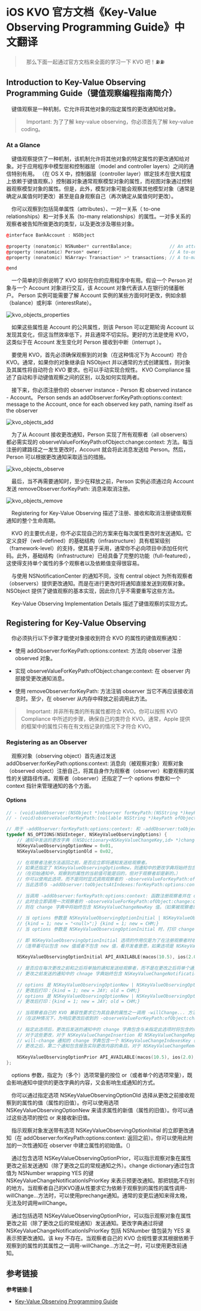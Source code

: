 # iOS KVO 官方文档《Key-Value Observing Programming Guide》中文翻译

> &emsp;那么下面一起通过官方文档来全面的学习一下 KVO 吧！⛽️⛽️ 

## Introduction to Key-Value Observing Programming Guide（键值观察编程指南简介）
&emsp;键值观察是一种机制，它允许将其他对象的指定属性的更改通知给对象。

> &emsp;Important: 为了了解 key-value observing，你必须首先了解 key-value coding。

### At a Glance
&emsp;键值观察提供了一种机制，该机制允许将其他对象的特定属性的更改通知给对象。对于应用程序中模型层和控制器层（model and controller layers）之间的通信特别有用。 （在 OS X 中，控制器层（controller layer）绑定技术在很大程度上依赖于键值观察。）控制器对象通常观察模型对象的属性，而视图对象通过控制器观察模型对象的属性。但是，此外，模型对象可能会观察其他模型对象（通常是确定从属值何时更改）甚至是自身观察自己（再次确定从属值何时更改）。

&emsp;你可以观察到包括简单属性（attributes）、一对一关系（ to-one relationships）和一对多关系（to-many relationships）的属性。一对多关系的观察者被告知所做更改的类型，以及更改涉及哪些对象。
```c++
@interface BankAccount : NSObject
 
@property (nonatomic) NSNumber* currentBalance;              // An attribute 属性
@property (nonatomic) Person* owner;                         // A to-one relation 一对一关系
@property (nonatomic) NSArray< Transaction* >* transactions; // A to-many relation 一对多关系

@end
```
&emsp;一个简单的示例说明了 KVO 如何在你的应用程序中有用。假设一个 Person 对象与一个 Account 对象进行交互，该 Account 对象代表该人在银行的储蓄帐户。 Person 实例可能需要了解 Account 实例的某些方面何时更改，例如余额（balance）或利率（interestRate）。

![kvo_objects_properties](https://p6-juejin.byteimg.com/tos-cn-i-k3u1fbpfcp/ab9e12bd0d1d49ec8ddd04cd1bc96bda~tplv-k3u1fbpfcp-watermark.image)

&emsp;如果这些属性是 Account 的公共属性，则该 Person 可以定期轮询 Account 以发现其变化，但这当然效率低下，并且通常不切实际。更好的方法是使用 KVO，这类似于在 Account 发生变化时 Person 接收到中断（interrupt ）。

&emsp;要使用 KVO，首先必须确保观察到的对象（在这种情况下为 Account）符合 KVO。通常，如果你的对象继承自 NSObject 并以通常的方式创建属性，则对象及其属性将自动符合 KVO 要求。也可以手动实现合规性。 KVO Compliance 描述了自动和手动键值观察之间的区别，以及如何实现两者。

&emsp;接下来，你必须注册你的 observer instance - Person 和 observed instance - Account。 Person sends an addObserver:forKeyPath:options:context: message to the Account, once for each observed key path, naming itself as the observer

![kvo_objects_add](https://p3-juejin.byteimg.com/tos-cn-i-k3u1fbpfcp/f1914af9c83540b7b2359d6f307a1d16~tplv-k3u1fbpfcp-watermark.image)

&emsp;为了从 Account 接收更改通知，Person 实现了所有观察者（all observers）都必需实现的 observeValueForKeyPath:ofObject:change:context: 方法。每当注册的建路径之一发生更改时，Account 就会将此消息发送给 Person。然后，Person 可以根据更改通知采取适当的措施。

![kvo_objects_observe](https://p3-juejin.byteimg.com/tos-cn-i-k3u1fbpfcp/ffbf4bbac70a4691bc83d972b64dff0b~tplv-k3u1fbpfcp-watermark.image)

&emsp;最后，当不再需要通知时，至少在释放之前，Person 实例必须通过向 Account 发送 removeObserver:forKeyPath: 消息来取消注册。

![kvo_objects_remove](https://p3-juejin.byteimg.com/tos-cn-i-k3u1fbpfcp/3cc232de99304f65bc0d9fceb1f6951a~tplv-k3u1fbpfcp-watermark.image)

&emsp;Registering for Key-Value Observing 描述了注册、接收和取消注册键值观察通知的整个生命周期。

&emsp;KVO 的主要优点是，你不必实现自己的方案来在每次属性更改时发送通知。它定义良好（well-defined）的基础结构（infrastructure）具有框架级别（framework-level）的支持，使其易于采用，通常你不必向项目中添加任何代码。此外，基础结构（infrastructure）已经具备了完整的功能（full-featured），这使得支持单个属性的多个观察者以及依赖值变得很容易。

&emsp;与使用 NSNotificationCenter 的通知不同，没有 central object 为所有观察者（observers）提供更改通知。而是在进行更改时将通知直接发送到观察对象。 NSObject 提供了键值观察的基本实现，因此你几乎不需要重写这些方法。

&emsp;Key-Value Observing Implementation Details  描述了键值观察的实现方式。
## Registering for Key-Value Observing
&emsp;你必须执行以下步骤才能使对象接收到符合 KVO 的属性的键值观察通知：

+ 使用 addObserver:forKeyPath:options:context: 方法向 observer 注册 observed 对象。

+ 实现 observeValueForKeyPath:ofObject:change:context: 在 observer 内部接受更改通知消息。

+ 使用 removeObserver:forKeyPath: 方法注销 observer 当它不再应该接收消息时。至少，在 observer 从内存中释放之前调用此方法。

> &emsp;Important: 并非所有类的所有属性都符合 KVO。你可以按照 KVO Compliance 中所述的步骤，确保自己的类符合 KVO。通常，Apple 提供的框架中的属性只有在有文档记录的情况下才符合 KVO。
### Registering as an Observer
&emsp;观察对象（observing object）首先通过发送 addObserver:forKeyPath:options:context: 消息向（被观察对象）观察对象（observed object）注册自己，将其自身作为观察者（observer）和要观察的属性的关键路径传递。观察者（observer）还指定了一个 options 参数和一个 context 指针来管理通知的各个方面。
#### Options
```c++
// - (void)addObserver:(NSObject *)observer forKeyPath:(NSString *)keyPath options:(NSKeyValueObservingOptions)options context:(nullable void *)context;
// - (void)observeValueForKeyPath:(nullable NSString *)keyPath ofObject:(nullable id)object change:(nullable NSDictionary<NSKeyValueChangeKey, id> *)change context:(nullable void *)context;

// 用于 -addObserver:forKeyPath:options:context: 和 -addObserver:toObjectsAtIndexes:forKeyPath:options:context: 函数的选项
typedef NS_OPTIONS(NSUInteger, NSKeyValueObservingOptions) {
    // 通知中发送的更改字典（(NSDictionary<NSKeyValueChangeKey,id> *)change）是否应分别包含 NSKeyValueChangeNewKey 和 NSKeyValueChangeOldKey 条目。
    NSKeyValueObservingOptionNew = 0x01,
    NSKeyValueObservingOptionOld = 0x02,
    
    // 在观察者注册方法返回之前，是否应立即将通知发送给观察者。
    // 如果还指定了 NSKeyValueObservingOptionNew，则通知中的更改字典将始终包含 NSKeyValueChangeNewKey 条目，但绝不包含 NSKeyValueChangeOldKey 条目。
    //（在初始通知中，观察到的属性的当前值可能是旧的，但对于观察者却是新的。）
    // 你可以使用此选项，而不是同时显式调用观察者的 -observeValueForKeyPath:ofObject:change:context: 方法。
    // 当此选项与 -addObserver:toObjectsAtIndexes:forKeyPath:options:context: 一起使用时，将向要添加观察者的每个索引对象发送一个通知。
    
    // 当调用 -addObserver:forKeyPath:options:context: 函数注册观察者并在 options 参数中包含 NSKeyValueObservingOptionInitial 选项时，
    // 此时会立即调用一次观察者的 -observeValueForKeyPath:ofObject:change:context: 函数，如果 options 参数是 NSKeyValueObservingOptionInitial | NSKeyValueObservingOptionNew，
    // 则在 change 字典中将始终包含 NSKeyValueChangeNewKey 值。（如果被观察者的 keyPath 对应的属性的值为 nil 则change 字典中 NSKeyValueChangeNewKey 的值为 NULL）
    
    // 当 options 参数是 NSKeyValueObservingOptionInitial | NSKeyValueObservingOptionNew 时，change 字典打印结果：（keyPath 对应属性值是 nil/有值 时）
    // {kind = 1; new = "<null>";} {kind = 1; new = CHM;}
    // 当 options 参数是 NSKeyValueObservingOptionInitial 时，打印 change 字典，仅包含 kind: {kind = 1;}
    
    // 即 NSKeyValueObservingOptionInitial 选项的作用仅是为了在注册观察者时收到一次通知。
    //（连带着可以包含 new 值或者不包含 new 值，看开发者意愿，如果选项是 NSKeyValueObservingOptionInitial | NSKeyValueObservingOptionOld 时，change 字典也只包含 kind）
    
    NSKeyValueObservingOptionInitial API_AVAILABLE(macos(10.5), ios(2.0), watchos(2.0), tvos(9.0)) = 0x04,
    
    // 是否应在每次更改之前和之后将单独的通知发送给观察者，而不是在更改之后将单个通知发送给观察者。
    // 更改之前发送的通知中的 chnage 字典始终包含 NSKeyValueChangeNotificationIsPriorKey 条目，其值为 [NSNumber numberWithBool: YES]，但从不包含 NSKeyValueChangeNewKey 条目。
    
    // options 是 NSKeyValueObservingOptionNew | NSKeyValueObservingOptionOld | NSKeyValueObservingOptionPrior 时，更改前打印：{kind = 1; notificationIsPrior = 1; old = CHM;}
    // 更改后打印：{kind = 1; new = JAY; old = CHM;}
    // options 是 NSKeyValueObservingOptionNew | NSKeyValueObservingOptionOld 时，只收到一个更改后的打印，和上面的同时使用三个选项时是相同的，
    // 更改后打印：{kind = 1; new = JAY; old = CHM;}
    
    // 当观察者自己的 KVO 兼容性要求它为其自身的属性之一调用 -willChange... 方法之一时，可以使用此选项，并且该属性的值取决于所观察对象的属性的值。
    //（在这种情况下，为响应更改后收到的 -observeValueForKeyPath:ofObject:change:context: 消息而轻易地适当调用 -willChange... 为时已晚。）
    
    // 指定此选项后，更改后发送的通知中的 change 字典包含与未指定此选项时将包含的条目相同的条目，但 NSOrderedSets 表示的有序唯 一对多关系 除外。
    // 对于这些更改，对于 NSKeyValueChangeInsertion 和 NSKeyValueChangeReplacement 更改，
    // will-change 通知的 change 字典包含一个 NSKeyValueChangeIndexesKey（和 NSKeyValueChangeOldKey，如果是替换，则在注册时指定 NSKeyValueObservingOptionOld 选项），它给出了操作可能更改的索引（和对象）。
    // 更改之后，第二个通知包含报告实际更改内容的条目。对于 NSKeyValueChangeRemoval 更改，按索引清除是精确的。
    
    NSKeyValueObservingOptionPrior API_AVAILABLE(macos(10.5), ios(2.0), watchos(2.0), tvos(9.0)) = 0x08
};
```
&emsp;options 参数，指定为（多个）选项常量的按位 or（或者单个的选项常量），既会影响通知中提供的更改字典的内容，又会影响生成通知的方式。

&emsp;你可以通过指定选项 NSKeyValueObservingOptionOld 选择从更改之前接收观察到的属性的值（属性的旧值）。你可以使用选项 NSKeyValueObservingOptionNew 来请求属性的新值（属性的旧值）。你可以通过这些选项的按位 or 来接收新旧值。

&emsp;指示观察对象发送带有选项 NSKeyValueObservingOptionInitial 的立即更改通知（在 addObserver:forKeyPath:options:context: 返回之前）。你可以使用此附加的一次性通知在 observer 中建立属性的初始值。（）







&emsp;通过包含选项 NSKeyValueObservingOptionPrior，可以指示观察对象在属性更改之前发送通知（除了更改之后的常规通知之外）。change dictionary通过包含值为 NSNumber wrapping YES 的键 NSKeyValueChangeNotificationIsPriorKey 来表示预更改通知。那把钥匙不在别的地方。当观察者自己的KVO遵从性要求它为依赖于观察到的属性的属性调用-willChange…方法时，可以使用prechange通知。通常的变更后通知来得太晚，无法及时调用willChange。

&emsp;通过包括选项 NSKeyValueObservingOptionPrior，可以指示观察对象在属性更改之前（除了更改之后的常规通知）发送通知。更改字典通过将键 NSKeyValueChangeNotificationIsPriorKey 包括 NSNumber 值包装为 YES 来表示预更改通知。该 key 不存在。当观察者自己的 KVO 合规性要求其根据依赖于观察到的属性的其属性之一调用-willChange…方法之一时，可以使用更改前通知。







































## 参考链接
**参考链接:🔗**
+ [Key-Value Observing Programming Guide](https://developer.apple.com/library/archive/documentation/Cocoa/Conceptual/KeyValueObserving/KeyValueObserving.html#//apple_ref/doc/uid/10000177-BCICJDHA)
